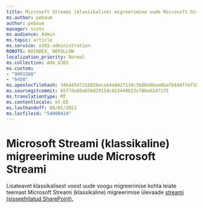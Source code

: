 ```yaml
---
title: Microsoft Streami (klassikaline) migreerimine uude Microsoft Streami
ms.author: pebaum
author: pebaum
manager: scotv
ms.audience: Admin
ms.topic: article
ms.service: o365-administration
ROBOTS: NOINDEX, NOFOLLOW
localization_priority: Normal
ms.collection: Adm_O365
ms.custom:
- "9001508"
- "6450"
ms.openlocfilehash: 34644547216826ece64e842f134c5b08a9bae0bafb448ffef589db78c3263c5a
ms.sourcegitcommit: b5f7da89a650d2915dc652449623c78be6247175
ms.translationtype: MT
ms.contentlocale: et-EE
ms.lasthandoff: 08/05/2021
ms.locfileid: "54000424"
---
```

# <a name="migrate-from-microsoft-stream-classic-to-the-new-microsoft-stream"></a>Microsoft Streami (klassikaline) migreerimine uude Microsoft Streami

Lisateavet klassikalisest voost uude voogu migreerimise kohta leiate teemast Microsoft Streami (klassikaline) migreerimise ülevaade [streami (sisseehitatud SharePoint).](/stream/streamnew/stream-classic-to-new-migration-overview)